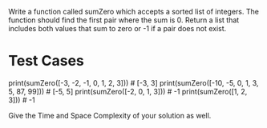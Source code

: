 Write a function called sumZero which accepts a sorted list of integers. The function should find the first pair where the sum is 0. Return a list that includes both values that sum to zero or -1 if a pair does not exist.


# Test Cases
print(sumZero([-3, -2, -1, 0, 1, 2, 3])) # [-3, 3]
print(sumZero([-10, -5, 0, 1, 3, 5, 87, 99])) # [-5, 5]
print(sumZero([-2, 0, 1, 3])) # -1
print(sumZero([1, 2, 3])) # -1

Give the Time and Space Complexity of your solution as well.
